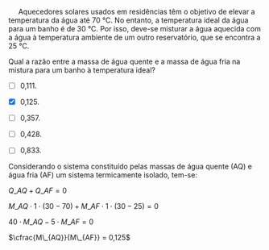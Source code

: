 

     Aquecedores solares usados em residências têm o objetivo de elevar a temperatura da água até 70 °C. No entanto, a temperatura ideal da água para um banho é de 30 °C. Por isso, deve-se misturar a água aquecida com a água à temperatura ambiente de um outro reservatório, que se encontra a 25 °C.

Qual a razão entre a massa de água quente e a massa de água fria na mistura para um banho à temperatura ideal?



- [ ] 0,111.
- [x] 0,125.
- [ ] 0,357.
- [ ] 0,428.
- [ ] 0,833.


Considerando o sistema constituído pelas massas de água quente (AQ) e água fria (AF) um sistema termicamente isolado, tem-se:

$Q\_{AQ} + Q\_{AF} = 0$

$M\_{AQ} \cdot 1 \cdot (30-70) + M\_{AF} \cdot 1 \cdot (30-25) = 0$

$40 \cdot M\_{AQ} - 5 \cdot M\_{AF} = 0$

$\cfrac{M\_{AQ}}{M\_{AF}} = 0,125$

        